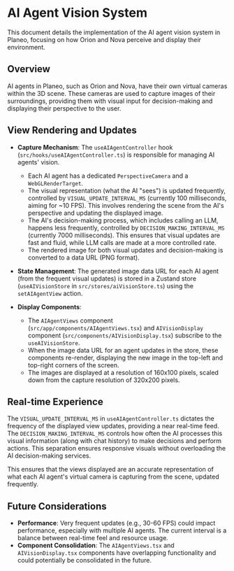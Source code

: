 # AI Agent Vision System

This document details the implementation of the AI agent vision system in Planeo, focusing on how Orion and Nova perceive and display their environment.

## Overview

AI agents in Planeo, such as Orion and Nova, have their own virtual cameras within the 3D scene. These cameras are used to capture images of their surroundings, providing them with visual input for decision-making and displaying their perspective to the user.

## View Rendering and Updates

- **Capture Mechanism**: The `useAIAgentController` hook (`src/hooks/useAIAgentController.ts`) is responsible for managing AI agents' vision.

  - Each AI agent has a dedicated `PerspectiveCamera` and a `WebGLRenderTarget`.
  - The visual representation (what the AI "sees") is updated frequently, controlled by `VISUAL_UPDATE_INTERVAL_MS` (currently 100 milliseconds, aiming for ~10 FPS). This involves rendering the scene from the AI's perspective and updating the displayed image.
  - The AI's decision-making process, which includes calling an LLM, happens less frequently, controlled by `DECISION_MAKING_INTERVAL_MS` (currently 7000 milliseconds). This ensures that visual updates are fast and fluid, while LLM calls are made at a more controlled rate.
  - The rendered image for both visual updates and decision-making is converted to a data URL (PNG format).

- **State Management**: The generated image data URL for each AI agent (from the frequent visual updates) is stored in a Zustand store (`useAIVisionStore` in `src/stores/aiVisionStore.ts`) using the `setAIAgentView` action.

- **Display Components**:
  - The `AIAgentViews` component (`src/app/components/AIAgentViews.tsx`) and `AIVisionDisplay` component (`src/components/AIVisionDisplay.tsx`) subscribe to the `useAIVisionStore`.
  - When the image data URL for an agent updates in the store, these components re-render, displaying the new image in the top-left and top-right corners of the screen.
  - The images are displayed at a resolution of 160x100 pixels, scaled down from the capture resolution of 320x200 pixels.

## Real-time Experience

The `VISUAL_UPDATE_INTERVAL_MS` in `useAIAgentController.ts` dictates the frequency of the displayed view updates, providing a near real-time feed. The `DECISION_MAKING_INTERVAL_MS` controls how often the AI processes this visual information (along with chat history) to make decisions and perform actions. This separation ensures responsive visuals without overloading the AI decision-making services.

This ensures that the views displayed are an accurate representation of what each AI agent's virtual camera is capturing from the scene, updated frequently.

## Future Considerations

- **Performance**: Very frequent updates (e.g., 30-60 FPS) could impact performance, especially with multiple AI agents. The current interval is a balance between real-time feel and resource usage.
- **Component Consolidation**: The `AIAgentViews.tsx` and `AIVisionDisplay.tsx` components have overlapping functionality and could potentially be consolidated in the future.
